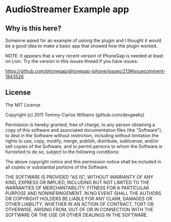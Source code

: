 AudioStreamer Example app
============

Why is this here?
------------

Someone asked for an example of usiong the plugin and I thought it would be a good idea to make a basic app that showed how the plugin worked.

NOTE: It appears that a very recent version of PhoneGap is needed at least on Lion. Try the version in this issues thread if you have issues:

https://github.com/phonegap/phonegap-iphone/issues/213#issuecomment-1843526

## License

The MIT License

Copyright (c) 2011 Tommy-Carlos Williams (github.com/devgeeks)

Permission is hereby granted, free of charge, to any person obtaining a copy of this software and associated documentation files (the "Software"), to deal in the Software without restriction, including without limitation the rights to use, copy, modify, merge, publish, distribute, sublicense, and/or sell copies of the Software, and to permit persons to whom the Software is furnished to do so, subject to the following conditions:

The above copyright notice and this permission notice shall be included in all copies or substantial portions of the Software.

THE SOFTWARE IS PROVIDED "AS IS", WITHOUT WARRANTY OF ANY KIND, EXPRESS OR IMPLIED, INCLUDING BUT NOT LIMITED TO THE WARRANTIES OF MERCHANTABILITY, FITNESS FOR A PARTICULAR PURPOSE AND NONINFRINGEMENT. IN NO EVENT SHALL THE AUTHORS OR COPYRIGHT HOLDERS BE LIABLE FOR ANY CLAIM, DAMAGES OR OTHER LIABILITY, WHETHER IN AN ACTION OF CONTRACT, TORT OR OTHERWISE, ARISING FROM, OUT OF OR IN CONNECTION WITH THE SOFTWARE OR THE USE OR OTHER DEALINGS IN THE SOFTWARE.
